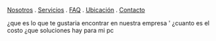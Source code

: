 [Nosotros](./Nosotros.md) . [Servicios](./servicios.md) . [FAQ](FAQ.md) . [Ubicación](Ubicacion.md) . [Contacto](./Contacto.md)

¿que es lo que te gustaria encontrar en nuestra empresa '
¿cuanto es el costo
¿que soluciones hay para mi pc 



